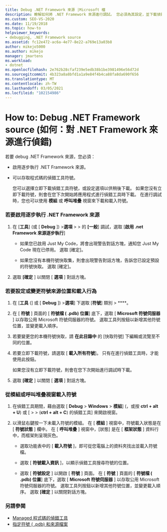 ```yaml
---
title: Debug .NET Framework 來源 |Microsoft 檔
description: 瞭解如何將 .NET Framework 來源進行調試。 您必須為其設定，並下載偵錯工具符號。
ms.custom: SEO-VS-2020
ms.date: 11/19/2018
ms.topic: how-to
helpviewer_keywords:
- debugging, .NET Framework source
ms.assetid: fc12e472-ac6a-4e77-8e22-a769e13a03b8
author: mikejo5000
ms.author: mikejo
manager: jmartens
ms.workload:
- dotnet
ms.openlocfilehash: 2e762b28cfaf239e5edb38b1be3981496e56d72d
ms.sourcegitcommit: 4b323a8a8bfd1a1a9e84f4b4ca88fa8da690f656
ms.translationtype: MT
ms.contentlocale: zh-TW
ms.lasthandoff: 03/05/2021
ms.locfileid: "102154986"
---
```

# <a name="how-to-debug-net-framework-source"></a>How to: Debug .NET Framework source (如何：對 .NET Framework 來源進行偵錯)

若要 debug .NET Framework 來源，您必須：

- 啟用逐步執行 .NET Framework 來源。

- 可以存取程式碼的偵錯工具符號。

  您可以選擇立即下載偵錯工具符號，或設定選項以供稍後下載。 如果您沒有立即下載符號，則會在您下次開始將應用程式進行偵錯工具時下載。 在進行調試時，您也可以使用 **模組** 或 **呼叫堆疊** 視窗來下載和載入符號。

### <a name="to-enable-stepping-into-net-framework-source"></a>若要啟用逐步執行 .NET Framework 來源

1. 在 [**工具**] (或 [ **Debug** ]) >**選項**  >    >  的 **[一般**] 調試，選取 [**啟用 .net Framework 來源逐步執行**]

   - 如果您已啟用 Just My Code，將會出現警告對話方塊，通知您 Just My Code 現在已停用。 選取 [確定]。

   - 如果您沒有本機符號快取集，則會出現警告對話方塊，告訴您已設定預設的符號快取。 選取 [確定]。

1. 選取 **[確定** ] 以關閉 [ **選項** ] 對話方塊。

### <a name="to-set-or-change-symbol-source-locations-and-loading-behavior"></a>若要設定或變更符號來源位置和載入行為

1. 在 [**工具** (] 或 [ **Debug** ]) >**選項**] 下選取 [**符號**] 類別  >  ****。

1. 在 [ **符號** ] 頁面的 [ **符號檔 ( .pdb) 位置**] 底下，選取 [ **Microsoft 符號伺服器** ] 以存取公用 Microsoft 符號伺服器的符號。 選取工具列按鈕以新增其他符號位置，並變更載入順序。

1. 若要變更您的本機符號快取，請 **在此目錄中** 的 [快取符號] 下編輯或流覽至不同的位置。

1. 若要立即下載符號，請選取 [ **載入所有符號**]。 只有在進行偵錯工具時，才能使用此按鈕。

   如果您沒有立即下載符號，則會在您下次開始進行調試時下載。

1. 選取 **[確定** ] 以關閉 [ **選項** ] 對話方塊。

### <a name="to-load-symbols-from-the-modules-or-call-stack-windows"></a>從模組或呼叫堆疊視窗載入符號

1. 在偵錯工具期間，藉由選取 [ **Debug**  >  **Windows**  >  **模組**] (，或按 **ctrl + alt + U**) 或 [   >    >   (**ctrl + alt + C**) 的偵錯工具] 來開啟視窗。

1. 以滑鼠右鍵按一下未載入符號的模組。 在 [ **模組** ] 視窗中，符號載入狀態是在 [ **符號狀態** ] 欄中。 在 [ **呼叫堆疊** ] 視窗中，[狀態] 是在 [ **框架狀態** ] 資料行中，而框架則呈現灰色。

   - 選取功能表中的 [ **載入符號** ]，即可從您電腦上的資料夾找出並載入符號檔。

   - 選取 [ **符號載入資訊** ]，以顯示偵錯工具搜尋符號的位置。

   - 選取 [ **符號設定** ] 以開啟 [ **符號** ] 頁面。 在 [ **符號** ] 頁面的 [ **符號檔 ( .pdb) 位置**] 底下，選取 [ **Microsoft 符號伺服器** ] 以存取公用 Microsoft 符號伺服器的符號。 選取工具列按鈕以新增其他符號位置，並變更載入順序。 選取 **[確定** ] 以關閉對話方塊。

### <a name="see-also"></a>另請參閱
- [Managed 程式碼的偵錯工具](../debugger/debugging-managed-code.md)
- [指定符號 ( .pdb) 和來源檔案](../debugger/specify-symbol-dot-pdb-and-source-files-in-the-visual-studio-debugger.md)
